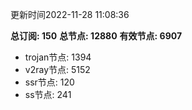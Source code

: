 更新时间2022-11-28 11:08:36

**总订阅: 150**
**总节点: 12880**
**有效节点: 6907**
- trojan节点: 1394
- v2ray节点: 5152
- ssr节点: 120
- ss节点: 241
